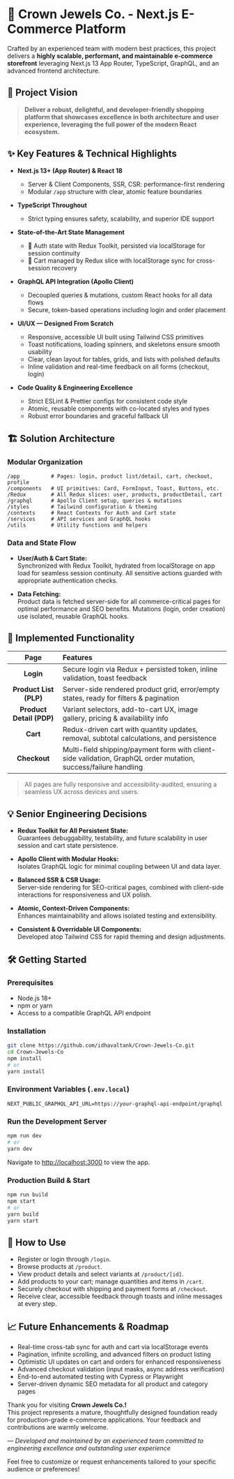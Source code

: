 # 🛒 Crown Jewels Co. - Next.js E-Commerce Platform

Crafted by an experienced team with modern best practices, this project delivers a **highly scalable, performant, and maintainable e-commerce storefront** leveraging Next.js 13 App Router, TypeScript, GraphQL, and an advanced frontend architecture.

## 🚀 Project Vision

> **Deliver a robust, delightful, and developer-friendly shopping platform that showcases excellence in both architecture and user experience, leveraging the full power of the modern React ecosystem.**

## ✨ Key Features & Technical Highlights

- **Next.js 13+ (App Router) & React 18**

  - Server & Client Components, SSR, CSR: performance-first rendering
  - Modular `/app` structure with clear, atomic feature boundaries

- **TypeScript Throughout**

  - Strict typing ensures safety, scalability, and superior IDE support

- **State-of-the-Art State Management**

  - 🔄 Auth state with Redux Toolkit, persisted via localStorage for session continuity
  - 🛒 Cart managed by Redux slice with localStorage sync for cross-session recovery

- **GraphQL API Integration (Apollo Client)**

  - Decoupled queries & mutations, custom React hooks for all data flows
  - Secure, token-based operations including login and order placement

- **UI/UX — Designed From Scratch**

  - Responsive, accessible UI built using Tailwind CSS primitives
  - Toast notifications, loading spinners, and skeletons ensure smooth usability
  - Clear, clean layout for tables, grids, and lists with polished defaults
  - Inline validation and real-time feedback on all forms (checkout, login)

- **Code Quality & Engineering Excellence**
  - Strict ESLint & Prettier configs for consistent code style
  - Atomic, reusable components with co-located styles and types
  - Robust error boundaries and graceful fallback UI

## 🏗️ Solution Architecture

### Modular Organization

```
/app          # Pages: login, product list/detail, cart, checkout, profile
/components   # UI primitives: Card, FormInput, Toast, Buttons, etc.
/Redux        # All Redux slices: user, products, productDetail, cart
/graphql      # Apollo Client setup, queries & mutations
/styles       # Tailwind configuration & theming
/contexts     # React Contexts for Auth and Cart state
/services     # API services and GraphQL hooks
/utils        # Utility functions and helpers
```

### Data and State Flow

- **User/Auth & Cart State:**  
  Synchronized with Redux Toolkit, hydrated from localStorage on app load for seamless session continuity. All sensitive actions guarded with appropriate authentication checks.

- **Data Fetching:**  
  Product data is fetched server-side for all commerce-critical pages for optimal performance and SEO benefits. Mutations (login, order creation) use isolated, reusable GraphQL hooks.

## 🧩 Implemented Functionality

|           Page           | Features                                                                                                        |
| :----------------------: | :-------------------------------------------------------------------------------------------------------------- |
|        **Login**         | Secure login via Redux + persisted token, inline validation, toast feedback                                     |
|  **Product List (PLP)**  | Server-side rendered product grid, error/empty states, ready for filters & pagination                           |
| **Product Detail (PDP)** | Variant selectors, add-to-cart UX, image gallery, pricing & availability info                                   |
|         **Cart**         | Redux-driven cart with quantity updates, removal, subtotal calculations, and persistence                        |
|       **Checkout**       | Multi-field shipping/payment form with client-side validation, GraphQL order mutation, success/failure handling |

> All pages are fully responsive and accessibility-audited, ensuring a seamless UX across devices and users.

## 💡 Senior Engineering Decisions

- **Redux Toolkit for All Persistent State:**  
  Guarantees debuggability, testability, and future scalability in user session and cart state persistence.

- **Apollo Client with Modular Hooks:**  
  Isolates GraphQL logic for minimal coupling between UI and data layer.

- **Balanced SSR & CSR Usage:**  
  Server-side rendering for SEO-critical pages, combined with client-side interactions for responsiveness and UX polish.

- **Atomic, Context-Driven Components:**  
  Enhances maintainability and allows isolated testing and extensibility.

- **Consistent & Overridable UI Components:**  
  Developed atop Tailwind CSS for rapid theming and design adjustments.

## 🛠️ Getting Started

### Prerequisites

- Node.js 18+
- npm or yarn
- Access to a compatible GraphQL API endpoint

### Installation

```bash
git clone https://github.com/idhavaltank/Crown-Jewels-Co.git
cd Crown-Jewels-Co
npm install
# or
yarn install
```

### Environment Variables (`.env.local`)

```
NEXT_PUBLIC_GRAPHQL_API_URL=https://your-graphql-api-endpoint/graphql
```

### Run the Development Server

```bash
npm run dev
# or
yarn dev
```

Navigate to [http://localhost:3000](http://localhost:3000) to view the app.

### Production Build & Start

```bash
npm run build
npm start
# or
yarn build
yarn start
```

## 🧭 How to Use

- Register or login through `/login`.
- Browse products at `/product`.
- View product details and select variants at `/product/[id]`.
- Add products to your cart; manage quantities and items in `/cart`.
- Securely checkout with shipping and payment forms at `/checkout`.
- Receive clear, accessible feedback through toasts and inline messages at every step.

## 📈 Future Enhancements & Roadmap

- Real-time cross-tab sync for auth and cart via localStorage events
- Pagination, infinite scrolling, and advanced filters on product listing
- Optimistic UI updates on cart and orders for enhanced responsiveness
- Advanced checkout validation (input masks, async address verification)
- End-to-end automated testing with Cypress or Playwright
- Server-driven dynamic SEO metadata for all product and category pages

Thank you for visiting **Crown Jewels Co.!**  
This project represents a mature, thoughtfully designed foundation ready for production-grade e-commerce applications. Your feedback and contributions are warmly welcome.

_— Developed and maintained by an experienced team committed to engineering excellence and outstanding user experience_

Feel free to customize or request enhancements tailored to your specific audience or preferences!
